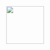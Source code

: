 <img width="100" height = "100" src = "https://avatars3.githubusercontent.com/u/22510309?s=400&v=4">
